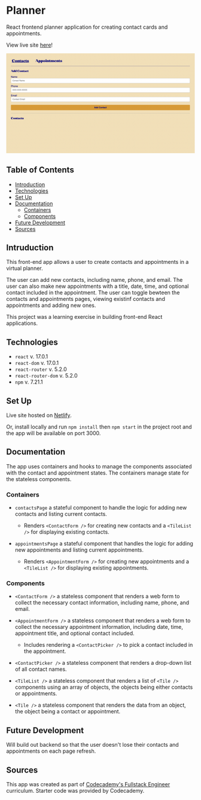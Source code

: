 # Planner 

React frontend planner application for creating contact cards and appointments.

View live site [here](https://crk-planner.netlify.app/contacts)!

[![Screenshot of Planner application landing page](./public/screenshot.png)](https://crk-planner.netlify.app/contacts)

## Table of Contents 
* [Introduction](#introduction)
* [Technologies](#technologies)
* [Set Up](#set-up)
* [Documentation](#documentation)
    * [Containers](#containers)
    * [Components](#components)
* [Future Development](#future-development)
* [Sources](#sources)

## Intruduction 

This front-end app allows a user to create contacts and appointments in a virtual planner. 

The user can add new contacts, including name, phone, and email. The user can also make new appointments with a title, date, time, and optional contact included in the appointment. The user can toggle bewteen the contacts and appointments pages, viewing existinf contacts and appointments and adding new ones. 

This project was a learning exercise in building front-end React applications. 

## Technologies 

* `react` v. 17.0.1
* `react-dom` v. 17.0.1
* `react-router` v. 5.2.0
* `react-router-dom` v. 5.2.0
* `npm` v. 7.21.1

## Set Up

Live site hosted on [Netlify](https://crk-planner.netlify.app/contacts).

Or, install locally and run `npm install` then `npm start` in the project root and the app will be available on port 3000.

## Documentation

The app uses containers and hooks to manage the components associated with the contact and appointment states. The containers manage state for the stateless components. 

### Containers

- `contactsPage` a stateful component to handle the logic for adding new contacts and listing current contacts. 
    - Renders `<ContactForm />` for creating new contacts and a `<TileList />` for displaying existing contacts.

- `appointmentsPage` a stateful component that handles the logic for adding new appointments and listing current appointments.
    - Renders `<AppointmentForm />` for creating new appointments and a `<TileList />` for displaying existing appointments. 

### Components

- `<ContactForm />` a stateless component that renders a web form to collect the necessary contact information, including name, phone, and email. 

- `<AppointmentForm />` a stateless component that renders a web form to collect the necessary appointment information, including date, time, appointment title, and optional contact included. 
    - Includes rendering a `<ContactPicker />` to pick a contact included in the appointment. 

- `<ContactPicker />` a stateless component that renders a drop-down list of all contact names.

- `<TileList />` a stateless component that renders a list of `<Tile />` components using an array of objects, the objects being either contacts or appointments.

- `<Tile />` a stateless component that renders the data from an object, the object being a contact or appointment. 

## Future Development 

Will build out backend so that the user doesn't lose their contacts and appointments on each page refresh. 

## Sources

This app was created as part of [Codecademy's Fullstack Engineer](https://www.codecademy.com/learn) curriculum. Starter code was provided by Codecademy.